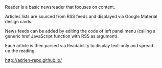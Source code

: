 
Reader is a basic newsreader that focuses on content.

Articles lists are sourced from RSS feeds and displayed via Google Material design cards.

News feeds can be added by editing the code of left panel menu (calling a generic href JavaScript function with RSS as argument).

Each article is then parsed via Readability to display text-only and spread up the reading.

http://adrien-repo.github.io/
